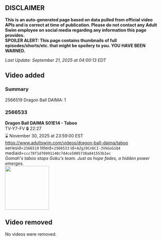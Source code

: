 ## DISCLAIMER
**This is an auto-generated page based on data pulled from official video APIs and is correct at time of publication. Please do not contact any Adult Swim employee on social media regarding any information this page provides.**  
**SPOILER ALERT: This page contains thumbnails of full episodes/shorts/etc. that might be spoilery to you. YOU HAVE BEEN WARNED.**  

_Last Update: September 21, 2025 at 04:00:13 EDT_
## Video added
### Summary
2566519 Dragon Ball DAIMA: 1  
### 2566533
**Dragon Ball DAIMA S01E14 - Taboo**  
TV-Y7-FV 🔒 22:27  
⌛ November 30, 2025 at 23:59:00 EST  
https://www.adultswim.com/videos/dragon-ball-daima/taboo  
seriesid=`2566519` titleid=`2566533` id=`AZgJ9CnbCI-3VkGoG1Q4` mediaid=`ccc78f1d76991140c7d4ce5005738a841553b1ec`  
_Gomah's taboo stops Goku's team. Just as hope fades, a hidden power emerges._  
<a href="https://media.cdn.adultswim.com/uploads/20250714/thumbnails/2_257141320438-DBDaima_S1_14.png"><img src="https://media.cdn.adultswim.com/uploads/20250714/thumbnails/2_257141320438-DBDaima_S1_14.png" height="144px" /></a>
## Video removed
No videos were removed.  
